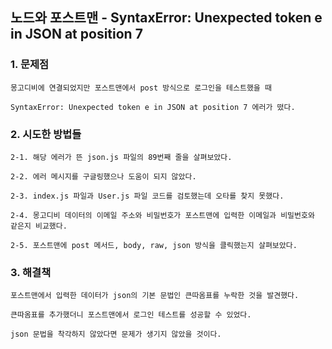 ## 노드와 포스트맨 - SyntaxError: Unexpected token e in JSON at position 7
### 1. 문제점

    몽고디비에 연결되었지만 포스트맨에서 post 방식으로 로그인을 테스트했을 때

    SyntaxError: Unexpected token e in JSON at position 7 에러가 떴다.

### 2. 시도한 방법들
 
    2-1. 해당 에러가 뜬 json.js 파일의 89번째 줄을 살펴보았다. 
    
    2-2. 에러 메시지를 구글링했으나 도움이 되지 않았다.
    
    2-3. index.js 파일과 User.js 파일 코드를 검토했는데 오타를 찾지 못했다. 

    2-4. 몽고디비 데이터의 이메일 주소와 비밀번호가 포스트맨에 입력한 이메일과 비밀번호와 같은지 비교했다. 
    
    2-5. 포스트맨에 post 메서드, body, raw, json 방식을 클릭했는지 살펴보았다.

### 3. 해결책
 
    포스트맨에서 입력한 데이터가 json의 기본 문법인 큰따옴표를 누락한 것을 발견했다.

    큰따옴표를 추가했더니 포스트맨에서 로그인 테스트를 성공할 수 있었다. 

    json 문법을 착각하지 않았다면 문제가 생기지 않았을 것이다.
